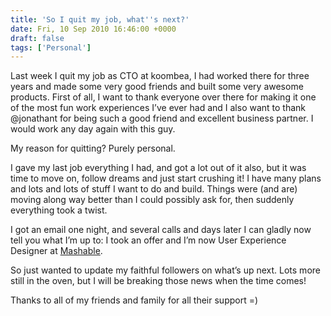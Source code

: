```yaml
---
title: 'So I quit my job, what''s next?'
date: Fri, 10 Sep 2010 16:46:00 +0000
draft: false
tags: ['Personal']
---
```


Last week I quit my job as CTO at koombea, I had worked there for three years and made some very good friends and built some very awesome products. First of all, I want to thank everyone over there for making it one of the most fun work experiences I’ve ever had and I also want to thank @jonathant for being such a good friend and excellent business partner. I would work any day again with this guy.

My reason for quitting? Purely personal.

I gave my last job everything I had, and got a lot out of it also, but it was time to move on, follow dreams and just start crushing it! I have many plans and lots and lots of stuff I want to do and build. Things were (and are) moving along way better than I could possibly ask for, then suddenly everything took a twist.

I got an email one night, and several calls and days later I can gladly now tell you what I’m up to: I took an offer and I’m now User Experience Designer at [Mashable](http://mashable.com).

So just wanted to update my faithful followers on what’s up next. Lots more still in the oven, but I will be breaking those news when the time comes!

Thanks to all of my friends and family for all their support =)
